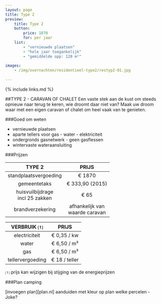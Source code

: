 ```yaml
---
layout: page
title: Type 2
preview: 
    title: Type 2
    button:
        price: 1870
        for: per jaar
    list:
        - "vernieuwde plaatsen"
        - "hele jaar toegankelijk"
        - "gemiddelde opp: 120 m²"
        
images:
    - /img/overnachten/residentieel-type2/restyp2-01.jpg
    
---
```


{% include links.md %}

##TYPE 2 - CARAVAN OF CHALET
Een vaste stek aan de kust om steeds opnieuw naar terug te keren, wie droomt daar niet van? Maak uw droom waar met een eigen caravan of chalet om heel vaak van te genieten.


###Goed om weten
- vernieuwde plaatsen
- aparte tellers voor gas - water - elektriciteit
- ondergronds gasnetwerk - geen gasflessen
- wintervaste wateraansluiting


###Prijzen

TYPE 2                |PRIJS           |
:--------------------:|:--------------:|
standplaatsvergoeding |€ 1870               
gemeentetaks          |€ 333,90 (2015) 
huisvuilbijdrage<br>incl 25 zakken<br> | € 65    
brandverzekering      |afhankelijk van <br>waarde caravan

VERBRUIK ⑴           |PRIJS          |
:--------------------:|:-------------:|
electriciteit         | € 0,35 / kw        
water                 | € 6,50 / m³  
gas                   | € 6,50 / m³       
tellervergoeding      | € 18 / teller

⑴ prijs kan wijzigen bij stijging van de energieprijzen



###Plan camping

[invoegen plan][plan.nl]
aanduiden met kleur op plan welke percelen - Joke?

